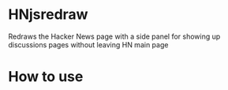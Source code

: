 HNjsredraw
==========

Redraws the Hacker News page with a side panel for showing up discussions pages without leaving HN main page

How to use
==========


